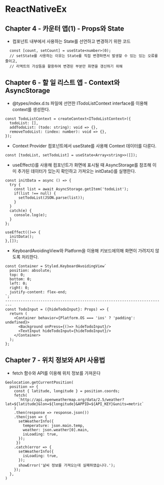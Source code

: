 # ReactNativeEx

## Chapter 4 - 카운터 앱(1) - Props와 State

- 컴포넌트 내부에서 사용하는 State를 선언하고 변경하기 위한 코드

```
  const [count, setCount] = useState<number>(0);
  // setState를 사용하는 이유는 State를 직접 변경하면서 발생할 수 있는 있는 오류를 줄이고,
  // 리액트의 가상돔을 활용하여 변경된 부분만 화면을 갱신하기 위해
```

## Chapter 6 - 할 일 리스트 앱 - Context와 AsyncStorage

- @types/index.d.ts 파일에 선언한 ITodoListContext interface를 이용해 context를 생성한다.

```
const TodoListContext = createContext<ITodoListContext>({
  todoList: [],
  addTodoList: (todo: string): void => {},
  removeTodoList: (index: number): void => {},
});
```

- Context Provider 컴포넌트에서 useState를 사용해 Context 데이터를 다룬다.

```
const [todoList, setTodoList] = useState<Array<string>>([]);
```

- useEffect()를 사용해 컴포넌트가 화면에 표시될 때 AsyncStorage를 참조해 이미 추가된 데이터가 있는지 확인하고 가져오는 initData()를 실행한다.

```
const initData = async () => {
  try {
    const list = await AsyncStorage.getItem('todoList');
    if(list !== null) {
      setTodoList(JSON.parse(list));
    }
  }
  catch(e) {
    console.log(e);
  }
};

useEffect(()=> {
  initData();
},[]);
```

- KeyboardAvoidingView와 Platform을 이용해 키보드에의해 화면이 가려지지 않도록 처리한다.

```
const Container = Styled.KeyboardAvoidingView`
  position: absolute;
  top: 0;
  bottom: 0;
  left: 0;
  right: 0;
  justify-content: flex-end;
`;
-------------------------------------------------------------------------
const TodoInput = ({hideTodoInput}: Props) => {
  return (
    <Container behavior={Platform.OS === 'ios' ? 'padding': undefined}>
      <Background onPress={()=> hideTodoInput}/>
      <TextInput hideTodoInput={hideTodoInput}/>
    </Container>
  );
};
```

## Chapter 7 - 위치 정보와 API 사용법

- fetch 함수와 API를 이용해 위치 정보를 가져온다

```
Geolocation.getCurrentPosition(
  position => {
    const { latitude, longitude } = position.coords;
    fetch(
      `http://api.openweathermap.org/data/2.5/weather?lat=${latitude}&lon=${longitude}&APPID=${API_KEY}&units=metric`
    )
    .then(response => response.json())
    .then(json => {
      setWeatherInfo({
        temperature: json.main.temp,
        weather: json.weather[0].main,
        isLoading: true,
      });
     })
    .catch(error => {
      setWeatherInfo({
        isLoading: true,
      });
      showError('날씨 정보를 가져오는데 실패하였습니다.');
    });
  },
)
```
